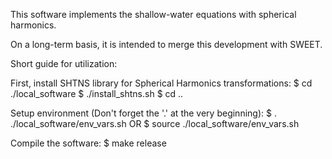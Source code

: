 
This software implements the shallow-water equations with spherical harmonics.

On a long-term basis, it is intended to merge this development with SWEET.


Short guide for utilization:

First, install SHTNS library for Spherical Harmonics transformations:
	$ cd ./local_software
	$ ./install_shtns.sh
	$ cd ..


Setup environment (Don't forget the '.' at the very beginning):
	$ . ./local_software/env_vars.sh
	OR
	$ source ./local_software/env_vars.sh


Compile the software:
	$ make release
